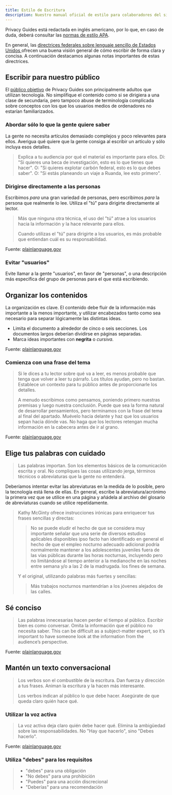 ```yaml
---
title: Estilo de Escritura
description: Nuestro manual oficial de estilo para colaboradores del sitio web.
---
```


Privacy Guides está redactada en inglés americano, por lo que, en caso de duda, deberá consultar las [normas de estilo APA](https://apastyle.apa.org/style-grammar-guidelines/grammar).

En general, las [directrices federales sobre lenguaje sencillo de Estados Unidos ](https://plainlanguage.gov/guidelines) ofrecen una buena visión general de cómo escribir de forma clara y concisa. A continuación destacamos algunas notas importantes de estas directrices.

## Escribir para nuestro público

El [público objetivo](https://plainlanguage.gov/guidelines/audience) de Privacy Guides son principalmente adultos que utilizan tecnología. No simplifique el contenido como si se dirigiera a una clase de secundaria, pero tampoco abuse de terminología complicada sobre conceptos con los que los usuarios medios de ordenadores no estarían familiarizados.

### Abordar sólo lo que la gente quiere saber

La gente no necesita artículos demasiado complejos y poco relevantes para ellos. Averigua qué quiere que la gente consiga al escribir un artículo y sólo incluya esos detalles.

> Explica a tu audiencia por qué el material es importante para ellos. Di: "Si quieres una beca de investigación, esto es lo que tienes que hacer". O: "Si quieres explotar carbón federal, esto es lo que debes saber". O: "Si estás planeando un viaje a Ruanda, lee esto primero".

### Dirigirse directamente a las personas

Escribimos *para* una gran variedad de personas, pero escribimos *para* la persona que realmente lo lee. Utiliza el "tú" para dirigirte directamente al lector.

> Más que ninguna otra técnica, el uso del "tú" atrae a los usuarios hacia la información y la hace relevante para ellos.
> 
> Cuando utilizas el "tú" para dirigirte a los usuarios, es más probable que entiendan cuál es su responsabilidad.

Fuente: [plainlanguage.gov](https://plainlanguage.gov/guidelines/audience/address-the-user)

### Evitar "usuarios"

Evite llamar a la gente "usuarios", en favor de "personas", o una descripción más específica del grupo de personas para el que está escribiendo.

## Organizar los contenidos

La organización es clave. El contenido debe fluir de la información más importante a la menos importante, y utilizar encabezados tanto como sea necesario para separar lógicamente las distintas ideas.

- Limita el documento a alrededor de cinco o seis secciones. Los documentos largos deberían dividirse en páginas separadas.
- Marca ideas importantes con **negrita** o *cursiva*.

Fuente: [plainlanguage.gov](https://plainlanguage.gov/guidelines/design)

### Comienza con una frase del tema

> Si le dices a tu lector sobre qué va a leer, es menos probable que tenga que volver a leer tu párrafo. Los títulos ayudan, pero no bastan. Establece un contexto para tu público antes de proporcionarle los detalles.
> 
> A menudo escribimos como pensamos, poniendo primero nuestras premisas y luego nuestra conclusión. Puede que sea la forma natural de desarrollar pensamientos, pero terminamos con la frase del tema al final del apartado. Muévelo hacia delante y haz que los usuarios sepan hacia dónde vas. No haga que los lectores retengan mucha información en la cabecera antes de ir al grano.

Fuente: [plainlanguage.gov](https://plainlanguage.gov/guidelines/organize/have-a-topic-sentence)

## Elige tus palabras con cuidado

> Las palabras importan. Son los elementos básicos de la comunicación escrita y oral. No compliques las cosas utilizando jerga, términos técnicos o abreviaturas que la gente no entenderá.

Deberíamos intentar evitar las abreviaturas en la medida de lo posible, pero la tecnología está llena de ellas. En general, escribe la abreviatura/acrónimo la primera vez que se utilice en una página y añádela al archivo del glosario de abreviaturas cuando se utilice repetidamente.

> Kathy McGinty ofrece instrucciones irónicas para enriquecer tus frases sencillas y directas:
> 
> > No se puede eludir el hecho de que se considera muy importante señalar que una serie de diversos estudios aplicables disponibles ipso facto han identificado en general el hecho de que el empleo nocturno adecuado adicional podría normalmente mantener a los adolescentes juveniles fuera de las vías públicas durante las horas nocturnas, incluyendo pero no limitándose al tiempo anterior a la medianoche en las noches entre semana y/o a las 2 de la madrugada. los fines de semana.
> 
> Y el original, utilizando palabras más fuertes y sencillas:
> 
> > Más trabajos nocturnos mantendrían a los jóvenes alejados de las calles.

## Sé conciso

> Las palabras innecesarias hacen perder el tiempo al público. Escribir bien es como conversar. Omita la información que el público no necesita saber. This can be difficult as a subject-matter expert, so it’s important to have someone look at the information from the audience’s perspective.

Fuente: [plainlanguage.gov](https://plainlanguage.gov/guidelines/concise)

## Mantén un texto conversacional

> Los verbos son el combustible de la escritura. Dan fuerza y dirección a tus frases. Animan la escritura y la hacen más interesante.
> 
> Los verbos indican al público lo que debe hacer. Asegúrate de que queda claro quién hace qué.

### Utilizar la voz activa

> La voz activa deja claro quién debe hacer qué. Elimina la ambigüedad sobre las responsabilidades. No "Hay que hacerlo", sino "Debes hacerlo".

Fuente: [plainlanguage.gov](https://plainlanguage.gov/guidelines/conversational/use-active-voice)

### Utiliza "debes" para los requisitos

> - "debes" para una obligación
> - "No debes" para una prohibición
> - "Puedes" para una acción discrecional
> - "Deberías" para una recomendación
